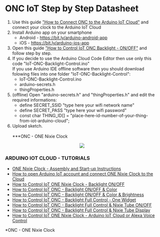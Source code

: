 # ONC IoT Step by Step Datasheet
1. Use this guide <a target="_blank" href="https://www.hackster.io/MarcinSaj/how-to-connect-one-nixie-clock-to-the-arduino-iot-cloud-e85081">"How to Connect ONC to the Arduino IoT Cloud"</a> and connect your clock to the Arduino IoT Cloud
2. Install Arduino app on your smartphone
   - Android - https://bit.ly/arduino-android-app
   - iOS - https://bit.ly/arduino-ios-app
3. Open this guide <a target="_blank" href="https://www.hackster.io/MarcinSaj/iot-one-nixie-clock-arduino-cloud-backlight-nixie-tube-fe4626">"How to Control IoT ONC Backlight - ON/OFF"</a> and follow step by step.
4. If you decide to use the Arduino Cloud Code Editor then use only this code "IoT-ONC-Backlight-Control.ino" <br/>
If you use Arduino IDE offline software then you should download folowing files into one folder "IoT-ONC-Backlight-Control":
   - IoT-ONC-Backlight-Control.ino
   - arduino-secrets.h
   - thingProperties.h
5. (offline) Open "arduino-secrets.h" and "thingProperties.h" and edit the required informations:
   - define SECRET_SSID "type here your wifi network name"
   - define SECRET_PASS "type here your wifi password"
   - const char THING_ID[] = "place-here-id-number-of-your-thing-from-iot-arduino-cloud";
6. Upload sketch.
<br/><br/>***ONC - ONE Nixie Clock
<p align="center"><img src="https://github.com/marcinsaj/ONE-Nixie-Clock/blob/main/extras/one-nixie-clock-backlight-nixie-tube.gif"></p>

### ARDUINO IOT CLOUD - TUTORIALS
- <a target="_blank" href="https://www.hackster.io/MarcinSaj/one-nixie-clock-assembly-and-start-up-instructions-33c2d7">ONE Nixie Clock - Assembly and Start-up Instructions</a>
- <a target="_blank" href="https://www.hackster.io/MarcinSaj/how-to-connect-one-nixie-clock-to-the-arduino-iot-cloud-e85081">How to open Arduino IoT account and connect ONE Nixie Clock to the Cloud</a>
- <a target="_blank" href="https://www.hackster.io/MarcinSaj/iot-one-nixie-clock-arduino-cloud-backlight-on-off-efd9e9">How to Control IoT ONE Nixie Clock - Backlight ON/OFF</a>
- <a target="_blank" href="https://www.hackster.io/MarcinSaj/iot-one-nixie-clock-arduino-cloud-backlight-color-33a5be">How to Control IoT ONC - Backlight ON/OFF & Color</a>
- <a target="_blank" href="https://www.hackster.io/MarcinSaj/iot-one-nixie-clock-arduino-cloud-backlight-brightness-790852">How to Control IoT ONC - Backlight ON/OFF & Color & Brightness</a>
- <a target="_blank" href="https://www.hackster.io/MarcinSaj/iot-one-nixie-clock-arduino-cloud-backlight-control-7992b2">How to Control IoT ONC - Backlight Full Control - One Widget</a>
- <a target="_blank" href="https://www.hackster.io/MarcinSaj/iot-one-nixie-clock-arduino-cloud-backlight-nixie-tube-fe4626">How to Control IoT ONC - Backlight Full Control & Nixie Tube ON/OFF</a>
- <a target="_blank" href="https://www.hackster.io/MarcinSaj/iot-one-nixie-clock-arduino-cloud-backlight-nixie-tube-81f4b5">How to Control IoT ONC - Backlight Full Control & Nixie Tube Display</a>
- <a target="_blank" href="https://www.hackster.io/MarcinSaj/iot-one-nixie-clock-arduino-iot-cloud-alexa-control-85be50">How to Control IoT ONE Nixie Clock - Arduino IoT Cloud or Alexa Voice Control</a>

*ONC - ONE Nixie Clock
